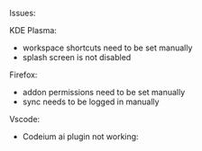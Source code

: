 Issues:

KDE Plasma:
- workspace shortcuts need to be set manually
- splash screen is not disabled

Firefox:
- addon permissions need to be set manually
- sync needs to be logged in manually

Vscode:
- Codeium ai plugin not working: